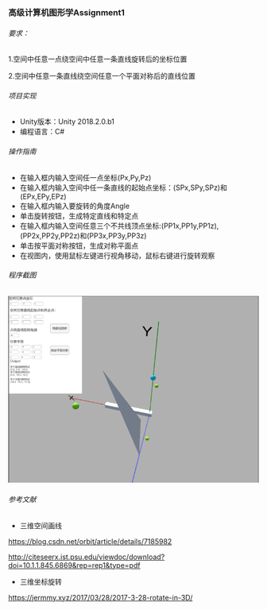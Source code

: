 ### 高级计算机图形学Assignment1

###### 要求：

1.空间中任意一点绕空间中任意一条直线旋转后的坐标位置

2.空间中任意一条直线绕空间任意一个平面对称后的直线位置

###### 项目实现

* Unity版本：Unity 2018.2.0.b1
* 编程语言：C#

###### 操作指南

* 在输入框内输入空间任一点坐标(Px,Py,Pz)
* 在输入框内输入空间中任一条直线的起始点坐标：(SPx,SPy,SPz)和(EPx,EPy,EPz)
* 在输入框内输入要旋转的角度Angle
* 单击旋转按钮，生成特定直线和特定点
* 在输入框内输入空间任意三个不共线顶点坐标:(PP1x,PP1y,PP1z), (PP2x,PP2y,PP2z)和(PP3x,PP3y,PP3z)
* 单击按平面对称按钮，生成对称平面点
* 在视图内，使用鼠标左键进行视角移动，鼠标右键进行旋转观察

###### 程序截图

![Image](../Images/assignment1.png)

###### 参考文献

* 三维空间画线

<https://blog.csdn.net/orbit/article/details/7185982> 

<http://citeseerx.ist.psu.edu/viewdoc/download?doi=10.1.1.845.6869&rep=rep1&type=pdf> 

* 三维坐标旋转

<https://jermmy.xyz/2017/03/28/2017-3-28-rotate-in-3D/> 



